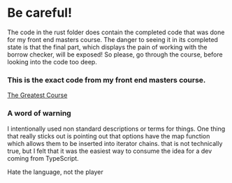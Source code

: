 # Be careful!
The code in the rust folder does contain the completed code that was done for
my front end masters course.  The danger to seeing it in its completed state is
that the final part, which displays the pain of working with the borrow
checker, will be exposed!  So please, go through the course, before looking
into the code too deep.

### This is the exact code from my front end masters course.
[The Greatest Course](https://frontendmasters.com/courses/?q=primeagen)

### A word of warning
I intentionally used non standard descriptions or terms for things.  One thing
that really sticks out is pointing out that options have the map function which
allows them to be inserted into iterator chains.  that is not technically true,
but I felt that it was the easiest way to consume the idea for a dev coming
from TypeScript.


Hate the language, not the player


